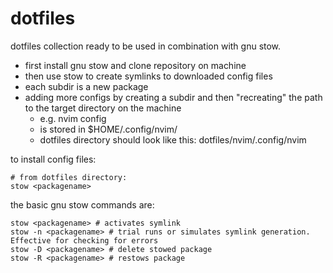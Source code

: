 # dotfiles
dotfiles collection ready to be used in combination with gnu stow.

- first install gnu stow and clone repository on machine
- then use stow to create symlinks to downloaded config files
- each subdir is a new package
- adding more configs by creating a subdir and then "recreating" the path to the target directory on the machine
  - e.g. nvim config
  - is stored in $HOME/.config/nvim/
  - dotfiles directory should look like this: dotfiles/nvim/.config/nvim

to install config files:
```
# from dotfiles directory:
stow <packagename>
```

the basic gnu stow commands are:
```
stow <packagename> # activates symlink
stow -n <packagename> # trial runs or simulates symlink generation. Effective for checking for errors
stow -D <packagename> # delete stowed package
stow -R <packagename> # restows package
```
